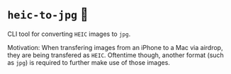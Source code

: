 # `heic-to-jpg` 📸

CLI tool for converting `HEIC` images to `jpg`.

Motivation: When transfering images from an iPhone to a Mac via airdrop, they are being transfered as `HEIC`. Oftentime though, another format (such as `jpg`) is required to further make use of those images.
